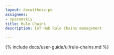 ```yaml
---
layout: docwithnav-pe
assignees:
- vparomskiy
title: Rule Chains
description: IoT Hub Rule Chains management

---
```


{% include docs/user-guide/ui/rule-chains.md %}